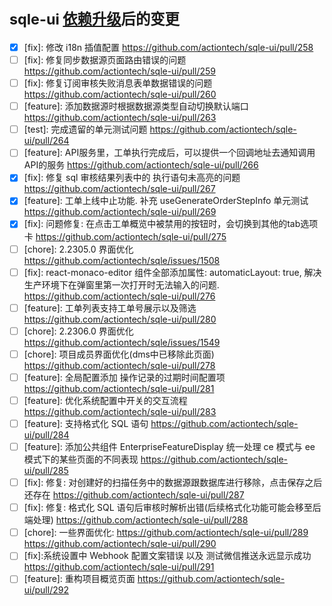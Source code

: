 # <small>sqle-ui [依赖升级](https://github.com/actiontech/sqle-ui/pull/257)后的变更</small>

* [x] [fix]: 修改 i18n 插值配置 <https://github.com/actiontech/sqle-ui/pull/258>  
* [ ] [fix]: 修复同步数据源页面路由错误的问题 <https://github.com/actiontech/sqle-ui/pull/259>
* [ ] [fix]: 修复订阅审核失败消息表单数据错误的问题 <https://github.com/actiontech/sqle-ui/pull/260>
* [ ] [feature]: 添加数据源时根据数据源类型自动切换默认端口 <https://github.com/actiontech/sqle-ui/pull/263>
* [ ] [test]: 完成遗留的单元测试问题 <https://github.com/actiontech/sqle-ui/pull/264>
* [ ] [feature]: API服务里，工单执行完成后，可以提供一个回调地址去通知调用API的服务 <https://github.com/actiontech/sqle-ui/pull/266>
* [x] [fix]: 修复 sql 审核结果列表中的 执行语句未高亮的问题 <https://github.com/actiontech/sqle-ui/pull/267>
* [x] [feature]: 工单上线中止功能. 补充 useGenerateOrderStepInfo 单元测试 <https://github.com/actiontech/sqle-ui/pull/269>
* [x] [fix]: 问题修复: 在点击工单概览中被禁用的按钮时，会切换到其他的tab选项卡  <https://github.com/actiontech/sqle-ui/pull/275>
* [ ] [chore]: 2.2305.0 界面优化 <https://github.com/actiontech/sqle/issues/1508>
* [ ] [fix]: react-monaco-editor 组件全部添加属性:  automaticLayout: true, 解决生产环境下在弹窗里第一次打开时无法输入的问题. <https://github.com/actiontech/sqle-ui/pull/276>
* [ ] [feature]: 工单列表支持工单号展示以及筛选 <https://github.com/actiontech/sqle-ui/pull/280>
* [ ] [chore]: 2.2306.0 界面优化 <https://github.com/actiontech/sqle/issues/1549>
* [ ] [chore]: 项目成员界面优化(dms中已移除此页面) <https://github.com/actiontech/sqle-ui/pull/278>
* [ ] [feature]: 全局配置添加 操作记录的过期时间配置项 <https://github.com/actiontech/sqle-ui/pull/281>
* [ ] [feature]: 优化系统配置中开关的交互流程 <https://github.com/actiontech/sqle-ui/pull/283>
* [ ] [feature]: 支持格式化 SQL 语句 <https://github.com/actiontech/sqle-ui/pull/284>
* [ ] [feature]: 添加公共组件 EnterpriseFeatureDisplay 统一处理 ce 模式与 ee 模式下的某些页面的不同表现 <https://github.com/actiontech/sqle-ui/pull/285>
* [ ] [fix]: 修复: 对创建好的扫描任务中的数据源跟数据库进行移除，点击保存之后还存在 <https://github.com/actiontech/sqle-ui/pull/287>
* [ ] [fix]: 修复: 格式化 SQL 语句后审核时解析出错(后续格式化功能可能会移至后端处理) <https://github.com/actiontech/sqle-ui/pull/288>
* [ ] [chore]: 一些界面优化:  <https://github.com/actiontech/sqle-ui/pull/289>  <https://github.com/actiontech/sqle-ui/pull/290>
* [ ] [fix]:系统设置中 Webhook 配置文案错误 以及 测试微信推送永远显示成功  <https://github.com/actiontech/sqle-ui/pull/291>
* [ ] [feature]: 重构项目概览页面 <https://github.com/actiontech/sqle-ui/pull/292>
